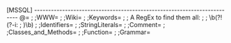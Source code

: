 [MSSQL] ------------------------------------------------------------------------
@=
;
;WWW=
;
;Wiki=
;
;Keywords=
;
;   A RegEx to find them all:
;
;       \b(?!(?-i:
;       )\b)
;
;Identifiers=
;
;StringLiterals=
;
;Comment=
;
;Classes_and_Methods=
;
;Function=
;
;Grammar=


